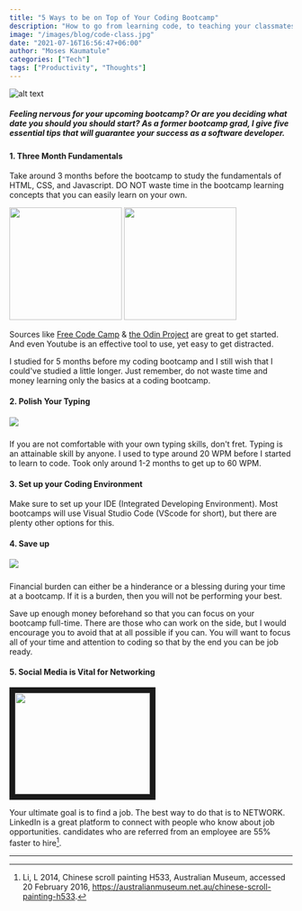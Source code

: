 ```yaml
---
title: "5 Ways to be on Top of Your Coding Bootcamp"
description: "How to go from learning code, to teaching your classmates."
image: "/images/blog/code-class.jpg"
date: "2021-07-16T16:56:47+06:00"
author: "Moses Kaumatule"
categories: ["Tech"]
tags: ["Productivity", "Thoughts"]
---
```

![alt text](https://media0.giphy.com/media/snEeOh54kCFxe/giphy.webp?cid=ecf05e479pk5sx24yste9nt045dvxb0r5ociu2wkoonar86y&rid=giphy.webp&ct=g)

##### Feeling nervous for your upcoming bootcamp? Or are you deciding what date you should you should start? As a former bootcamp grad, I give five essential tips that will guarantee your success as a software developer. 

#### 1. Three Month Fundamentals 
Take around 3 months before the bootcamp to study the fundamentals of HTML, CSS, and Javascript. DO NOT waste time in the bootcamp learning concepts that you can easily learn on your own. 


<img src='https://upload.wikimedia.org/wikipedia/commons/3/39/FreeCodeCamp_logo.png' width='200'>
<img src='https://miro.medium.com/max/1000/0*otyi14oWF9dPW61i' width='200'>
<br />

Sources like [Free Code Camp](https://www.freecodecamp.org/) & [the Odin Project](https://www.theodinproject.com/home) are great to get started. And even Youtube is an effective tool to use, yet easy to get distracted.
 
I studied for 5 months before my coding bootcamp and I still wish that I could've studied a little longer. Just remember, do not waste time and money learning only the basics at a coding bootcamp. 

#### 2. Polish Your Typing
##### ![](https://media2.giphy.com/media/13GIgrGdslD9oQ/200w.webp?cid=ecf05e47seydjnw2jpcereb3au867qcstdcwhxg15egi7wl1&rid=200w.webp&ct=g)
If you are not comfortable with your own typing skills, don't fret. Typing is an attainable skill by anyone. I used to type around 20 WPM before I started to learn to code. Took only around 1-2 months to get up to 60 WPM. 

#### 3. Set up your Coding Environment
Make sure to set up your IDE (Integrated Developing Environment). Most bootcamps will use Visual Studio Code (VScode for short), but there are plenty other options for this. 

#### 4. Save up
##### ![](https://media3.giphy.com/media/5e22CwMaD4oMSk3Qpc/200w.webp?cid=ecf05e47pmul7smoppv59u1kyrg3p89327awp387xr3butmb&rid=200w.webp&ct=g)
Financial burden can either be a hinderance or a blessing during your time at a bootcamp. If it is a burden, then you will not be performing your best.

Save up enough money beforehand so that you can focus on your bootcamp full-time. There are those who can work on the side, but I would encourage you to avoid that at all possible if you can. You will want to focus all of your time and attention to coding so that by the end you can be job ready.

#### 5. Social Media is Vital for Networking
<a href="http://www.youtube.com/watch?feature=player_embedded&v=zd4ALKv8Das
" target="_blank"><img src="http://img.youtube.com/vi/zd4ALKv8Das/0.jpg" 
 width="240" height="180" border="10" /></a>

Your ultimate goal is to find a job. The best way to do that is to NETWORK. LinkedIn is a great platform to connect with people who know about job opportunities. candidates who are referred from an employee are 55% faster to hire[^3].

<hr/>

[^3]: Li, L 2014, Chinese scroll painting H533, Australian Museum, accessed 20 February 2016, <https://australianmuseum.net.au/chinese-scroll-painting-h533>.
